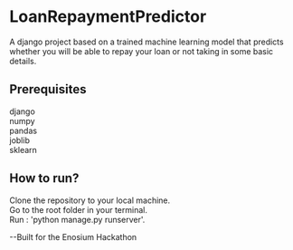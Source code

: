 # LoanRepaymentPredictor
A django project based on a trained machine learning model that predicts whether you will be able to repay your loan or not taking in some basic details. 

## Prerequisites

django <br>
numpy <br>
pandas <br>
joblib <br>
sklearn <br>

## How to run?

Clone the repository to your local machine. <br />
Go to the root folder in your terminal. <br />
Run : 'python manage.py runserver'. <br />


--Built for the Enosium Hackathon

